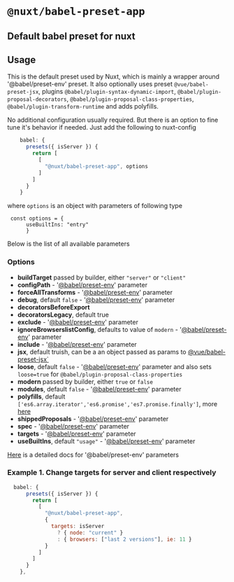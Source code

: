 # `@nuxt/babel-preset-app`
## Default babel preset for nuxt

## Usage

This is the default preset used by Nuxt, which is mainly a wrapper around  '@babel/preset-env' preset. It also optionally uses preset `@vue/babel-preset-jsx`, plugins `@babel/plugin-syntax-dynamic-import`, `@babel/plugin-proposal-decorators`, `@babel/plugin-proposal-class-properties`, `@babel/plugin-transform-runtime`  and adds polyfills.

No additional configuration usually required. But there is an option to fine tune it's behavior if needed. Just add the following to nuxt-config
```js
    babel: {
      presets({ isServer }) {
        return [
          [
            "@nuxt/babel-preset-app", options            
          ]
        ]
      }
    }
```    
where `options` is an object with parameters of following type
```
 const options = {
      useBuiltIns: "entry"
      }
```
Below is the list of all available parameters

### Options
* **buildTarget** passed by builder, either `"server"` or `"client"`
* **configPath** - '[@babel/preset-env](https://babeljs.io/docs/en/babel-preset-env#configpath)' parameter
* **forceAllTransforms** - '[@babel/preset-env](https://babeljs.io/docs/en/babel-preset-env#forcealltransforms)' parameter
* **debug**, default  `false` - '[@babel/preset-env](https://babeljs.io/docs/en/babel-preset-env#debug)' parameter
* **decoratorsBeforeExport**
* **decoratorsLegacy**, default true
* **exclude** - '[@babel/preset-env](https://babeljs.io/docs/en/babel-preset-env#exclude)' parameter
* **ignoreBrowserslistConfig**, defaults to value of `modern` - '[@babel/preset-env](https://babeljs.io/docs/en/babel-preset-env#ignorebrowserslistconfig)' parameter
* **include** - '[@babel/preset-env](https://babeljs.io/docs/en/babel-preset-env#include)' parameter
* **jsx**, default truish, can be a an object passed as params to [@vue/babel-preset-jsx`](https://www.npmjs.com/package/@vue/babel-preset-jsx)
* **loose**, default `false` - '[@babel/preset-env](https://babeljs.io/docs/en/babel-preset-env#loose)' parameter and also sets `loose=true` for `@babel/plugin-proposal-class-properties`
* **modern** passed by builder, either `true` or `false`
* **modules**, default `false` - '[@babel/preset-env](https://babeljs.io/docs/en/babel-preset-env#modules)' parameter
* **polyfills**, default `['es6.array.iterator','es6.promise','es7.promise.finally']`, more [here](https://github.com/zloirock/core-js)
* **shippedProposals** - '[@babel/preset-env](https://babeljs.io/docs/en/babel-preset-env#shippedproposals)' parameter
* **spec** - '[@babel/preset-env](https://babeljs.io/docs/en/babel-preset-env#spec)' parameter
* **targets** - '[@babel/preset-env](https://babeljs.io/docs/en/babel-preset-env#targets)' parameter
* **useBuiltIns**, default `"usage"` - '[@babel/preset-env](https://babeljs.io/docs/en/babel-preset-env#usebuiltins)' parameter

[Here](https://babeljs.io/docs/en/babel-preset-env#options) is a detailed docs for '@babel/preset-env' parameters

### Example 1. Change targets for server and client respectively
```js
  babel: {
      presets({ isServer }) {
        return [
          [
            "@nuxt/babel-preset-app",
            {
              targets: isServer
                ? { node: "current" }
                : { browsers: ["last 2 versions"], ie: 11 }
            }
          ]
        ]
      }
    },
```    

